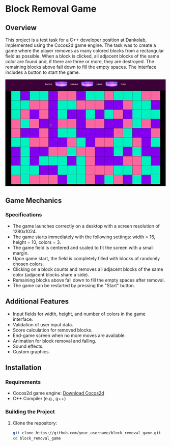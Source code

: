 # Block Removal Game

## Overview

This project is a test task for a C++ developer position at Dankolab, implemented using the Cocos2d game engine. The task was to create a game where the player removes as many colored blocks from a rectangular field as possible. When a block is clicked, all adjacent blocks of the same color are found and, if there are three or more, they are destroyed. The remaining blocks above fall down to fill the empty spaces. The interface includes a button to start the game.

<img src="https://github.com/pauldekarin/three_around_cocos2dxx/blob/main/preview/game.gif"/>

## Game Mechanics

### Specifications

- The game launches correctly on a desktop with a screen resolution of 1280x1024.
- The game starts immediately with the following settings: width = 16, height = 10, colors = 3.
- The game field is centered and scaled to fit the screen with a small margin.
- Upon game start, the field is completely filled with blocks of randomly chosen colors.
- Clicking on a block counts and removes all adjacent blocks of the same color (adjacent blocks share a side).
- Remaining blocks above fall down to fill the empty spaces after removal.
- The game can be restarted by pressing the "Start" button.

## Additional Features

- Input fields for width, height, and number of colors in the game interface.
- Validation of user input data.
- Score calculation for removed blocks.
- End-game screen when no more moves are available.
- Animation for block removal and falling.
- Sound effects.
- Custom graphics.

## Installation

### Requirements

- Cocos2d game engine: [Download Cocos2d](https://disk.yandex.ru/d/WFSVqvCGur3hyA)
- C++ Compiler (e.g., g++)

### Building the Project

1. Clone the repository:
   ```sh
   git clone https://github.com/your_username/block_removal_game.git
   cd block_removal_game
   ```



